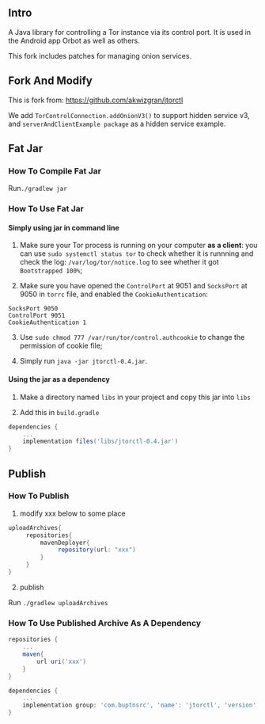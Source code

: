 ## Intro

A Java library for controlling a Tor instance via its control port.  It is
used in the Android app Orbot as well as others.

This fork includes patches for managing onion services.

## Fork And Modify

This is fork from: https://github.com/akwizgran/jtorctl

We add `TorControlConnection.addOnionV3()` to support hidden service v3, and `serverAndClientExample package` as a hidden service example.

## Fat Jar

### How To Compile Fat Jar

Run`./gradlew jar`

### How To Use Fat Jar

#### Simply using jar in command line

1. Make sure your Tor process is running on your computer **as a client**: you can use `sudo systemctl status tor` to check whether it is runnning and check the log: `/var/log/tor/notice.log` to see whether it got `Bootstrapped 100%`;

2. Make sure you have opened the `ControlPort` at 9051 and `SocksPort` at 9050 in `torrc` file, and enabled the `CookieAuthentication`:

```
SocksPort 9050
ControlPort 9051
CookieAuthentication 1
```

3. Use `sudo chmod 777 /var/run/tor/control.authcookie` to change the permission of cookie file;

4. Simply run `java -jar jtorctl-0.4.jar`.

#### Using the jar as a dependency

1. Make a directory named `libs` in your project and copy this jar into `libs`

2. Add this in `build.gradle`

```groovy
dependencies {
    ...
    implementation files('libs/jtorctl-0.4.jar')
}
```

## Publish

### How To Publish

1. modify xxx below to some place

```groovy
uploadArchives{
     repositories{
         mavenDeployer{
              repository(url: "xxx") 
         }
     }
}
```

2. publish

Run `./gradlew uploadArchives`

### How To Use Published Archive As A Dependency

```groovy
repositories {
    ...
    maven{
        url uri('xxx')
    }
}

dependencies {
    ...
    implementation group: 'com.buptnsrc', 'name': 'jtorctl', 'version':'0.4'
}
```



